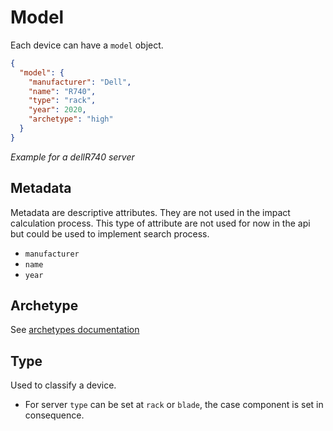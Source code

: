 # Model

Each device can have a ```model``` object.

``` json
{
  "model": {
    "manufacturer": "Dell",
    "name": "R740",
    "type": "rack",
    "year": 2020,
    "archetype": "high"
  }
}
```
*Example for a dellR740 server*

## Metadata 

Metadata are descriptive attributes. They are not used in the impact calculation process.
This type of attribute are not used for now in the api but could be used to implement search process.

* ```manufacturer```
* ```name```
* ```year```

## Archetype

See [archetypes documentation](../FUNCTIONNAL/archetypes.md#using-archetype-in-model-object)


## Type

Used to classify a device.

* For server ```type``` can be set at ```rack``` or ```blade```, the case component is set in consequence. 
